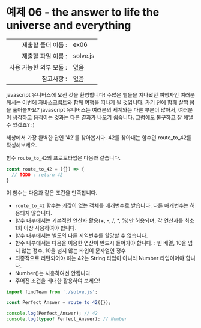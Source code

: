 # 예제 06 - the answer to life the universe and everything

|                      |                    |
| --------------------:| ------------------ |
|   제출할 폴더 이름 :     |  ex06              |
|   제출할 파일 이름 :     |  solve.js          |
|   사용 가능한 외부 모듈 : |  없음               |
|   참고사항 :           |  없음               |

javascript 유니버스에 오신 것을 환영합니다! 수많은 별들을 지나왔던 여행자인 여러분께서는 이번에 자바스크립트와 함께 여행을 떠나게 될 것입니다. 가기 전에 함께 살짝 몸을 풀어볼까요? javascript 유니버스는 여러분의 세계와는 다른 부분이 많아서, 여러분이 생각하고 움직이는 것과는 다른 결과가 나오기 쉽습니다. 그럼에도 불구하고 잘 해낼 수 있겠죠? :)

세상에서 가장 완벽한 답인 '42'를 찾아봅시다. 42를 찾아내는 함수인 route_to_42를 작성해보세요.

함수 `route_to_42`의 프로토타입은 다음과 같습니다.

```javascript
const route_to_42 = ({}) => {
  // TODO : return 42
}
```

이 함수는 다음과 같은 조건을 만족합니다.

- `route_to_42` 함수는 키값이 없는 객체를 매개변수로 받습니다. 다른 매개변수는 허용되지 않습니다. 
- 함수 내부에서는 기본적인 연산자 활용(+, -, /, *, %)만 허용되며, 각 연산자를 최소 1회 이상 사용하여야 합니다.
- 함수 내부에서는 별도의 다른 지역변수를 할당할 수 없습니다.
- 함수 내부에서는 다음을 이용한 연산이 반드시 들어가야 합니다. : 빈 배열, 10을 넘지 않는 정수, 10을 넘지 않는 타입이 문자열인 정수
- 최종적으로 리턴되어야 하는 42는 String 타입이 아니라 Number 타입이어야 합니다.
- Number()는 사용하여선 안됩니다.
- 주어진 조건을 최대한 활용하여 보세요!

```javascript
import findTeam from './solve.js';

const Perfect_Answer = route_to_42({});

console.log(Perfect_Answer); // 42
console.log(typeof Perfect_Answer); // Number
```
